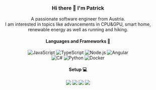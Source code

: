 ### <div align="center">Hi there 👋 I'm Patrick </div>

<div align="center">
A passionate software engineer from Austria. <br/>
I am interested in topics like advancements in CPU&GPU, smart home, renewable energy as well as running and hiking.

<h4>Languages and Frameworks 📃</h4>
<div align="center">
  <img alt="JavaScript" src="https://img.shields.io/badge/JavaScript-323330?style=for-the-badge&logo=javascript&logoColor=F7DF1E">
  <img alt="TypeScript" src="https://img.shields.io/badge/TypeScript-3178c6?style=for-the-badge&logo=typescript&logoColor=white"/>
  <img alt="Node.js" src="https://img.shields.io/badge/Node.js-43853D?style=for-the-badge&logo=nodedotjs&logoColor=white"/>
  <img alt="Angular" src="https://img.shields.io/badge/angular-DD0031?style=for-the-badge&logo=angular"/>
  <br>  
  <img alt="C#" src="https://img.shields.io/badge/C%23-5C2D91?style=for-the-badge&logo=.net"/>
  <img alt="Python" src="https://img.shields.io/badge/Python-white?style=for-the-badge&logo=python"/>
  <img alt="Docker" src="https://img.shields.io/badge/Docker-2CA5E0?style=for-the-badge&logo=docker&logoColor=white"/>
</div>


<h4>Setup 💻</h4>
<img src="https://img.shields.io/badge/Windows-000000?&style=for-the-badge&logo=windows&logoColor=white" />
<img src="https://img.shields.io/badge/i9--10th-0071C5?&style=for-the-badge&logo=intel&logoColor=white" />
<img src="https://img.shields.io/badge/RAM%2064GB-555555?&style=for-the-badge" />
<img src="https://img.shields.io/badge/RTX%202070%20Super-76B900?&style=for-the-badge&logo=nvidia&logoColor=white" />